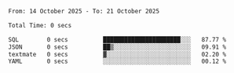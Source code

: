 <!--START_SECTION:waka-->

```txt
From: 14 October 2025 - To: 21 October 2025

Total Time: 0 secs

SQL        0 secs          ██████████████████████░░░   87.77 %
JSON       0 secs          ██▒░░░░░░░░░░░░░░░░░░░░░░   09.91 %
textmate   0 secs          ▓░░░░░░░░░░░░░░░░░░░░░░░░   02.20 %
YAML       0 secs          ░░░░░░░░░░░░░░░░░░░░░░░░░   00.12 %
```

<!--END_SECTION:waka-->
